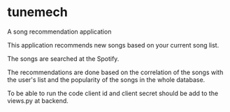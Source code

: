# tunemech
A song recommendation application

This application recommends new songs based on your current song list.

The songs are searched at the Spotify.

The recommendations are done based on the correlation of the songs with the user's list and the popularity of the songs in the whole database.

To be able to run the code client id and client secret should be add to the views.py at backend.
